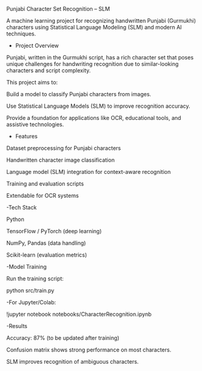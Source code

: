 Punjabi Character Set Recognition – SLM

A machine learning project for recognizing handwritten Punjabi (Gurmukhi) characters using Statistical Language Modeling (SLM) and modern AI techniques.

- Project Overview

Punjabi, written in the Gurmukhi script, has a rich character set that poses unique challenges for handwriting recognition due to similar-looking characters and script complexity.

This project aims to:

Build a model to classify Punjabi characters from images.

Use Statistical Language Models (SLM) to improve recognition accuracy.

Provide a foundation for applications like OCR, educational tools, and assistive technologies.

- Features

 Dataset preprocessing for Punjabi characters

 Handwritten character image classification

 Language model (SLM) integration for context-aware recognition

 Training and evaluation scripts

 Extendable for OCR systems

-Tech Stack

Python

TensorFlow / PyTorch (deep learning)

NumPy, Pandas (data handling)

Scikit-learn (evaluation metrics)



-Model Training

Run the training script:

python src/train.py


-For Jupyter/Colab:

!jupyter notebook notebooks/CharacterRecognition.ipynb

-Results

Accuracy: 87% (to be updated after training)

Confusion matrix shows strong performance on most characters.

SLM improves recognition of ambiguous characters.
